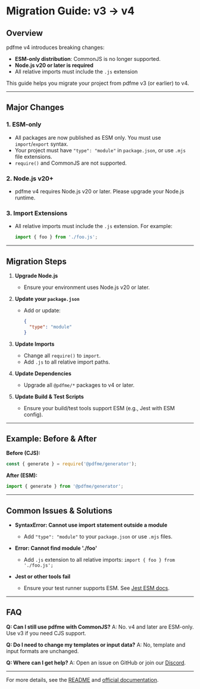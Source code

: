 # Migration Guide: v3 → v4

## Overview

pdfme v4 introduces breaking changes:
- **ESM-only distribution**: CommonJS is no longer supported.
- **Node.js v20 or later is required**
- All relative imports must include the `.js` extension

This guide helps you migrate your project from pdfme v3 (or earlier) to v4.

---

## Major Changes

### 1. ESM-only
- All packages are now published as ESM only. You must use `import`/`export` syntax.
- Your project must have `"type": "module"` in `package.json`, or use `.mjs` file extensions.
- `require()` and CommonJS are not supported.

### 2. Node.js v20+
- pdfme v4 requires Node.js v20 or later. Please upgrade your Node.js runtime.

### 3. Import Extensions
- All relative imports must include the `.js` extension. For example:
  ```js
  import { foo } from './foo.js';
  ```

---

## Migration Steps

1. **Upgrade Node.js**
   - Ensure your environment uses Node.js v20 or later.

2. **Update your `package.json`**
   - Add or update:
     ```json
     {
       "type": "module"
     }
     ```

3. **Update Imports**
   - Change all `require()` to `import`.
   - Add `.js` to all relative import paths.

4. **Update Dependencies**
   - Upgrade all `@pdfme/*` packages to v4 or later.

5. **Update Build & Test Scripts**
   - Ensure your build/test tools support ESM (e.g., Jest with ESM config).

---

## Example: Before & After

**Before (CJS):**
```js
const { generate } = require('@pdfme/generator');
```

**After (ESM):**
```js
import { generate } from '@pdfme/generator';
```

---

## Common Issues & Solutions

- **SyntaxError: Cannot use import statement outside a module**
  - Add `"type": "module"` to your `package.json` or use `.mjs` files.

- **Error: Cannot find module './foo'**
  - Add `.js` extension to all relative imports: `import { foo } from './foo.js';`

- **Jest or other tools fail**
  - Ensure your test runner supports ESM. See [Jest ESM docs](https://jestjs.io/docs/ecmascript-modules).

---

## FAQ

**Q: Can I still use pdfme with CommonJS?**
A: No. v4 and later are ESM-only. Use v3 if you need CJS support.

**Q: Do I need to change my templates or input data?**
A: No, template and input formats are unchanged.

**Q: Where can I get help?**
A: Open an issue on GitHub or join our [Discord](https://discord.gg/xWPTJbmgNV).

---

For more details, see the [README](./README.md) and [official documentation](https://pdfme.com/docs/). 